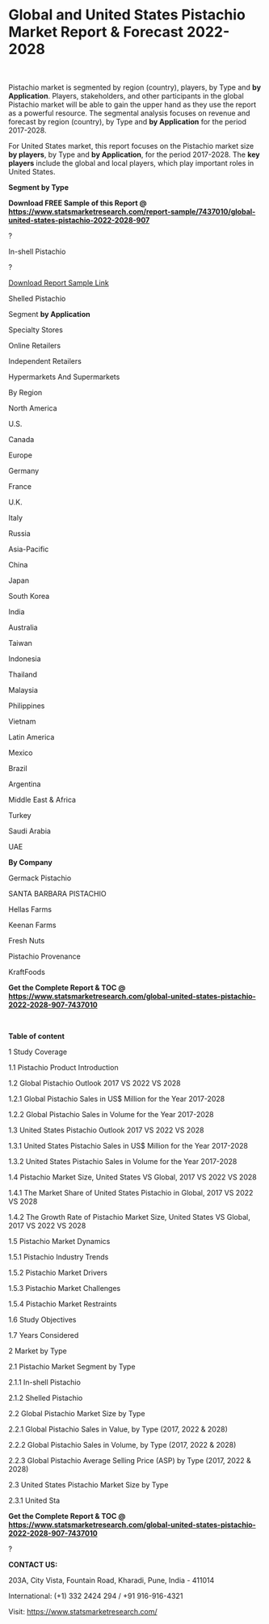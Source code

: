 <h1>Global and United States Pistachio Market Report & Forecast 2022-2028</h1><br/><p>Pistachio market is segmented by region (country), players, by Type and <strong>by Application</strong>. Players, stakeholders, and other participants in the global Pistachio market will be able to gain the upper hand as they use the report as a powerful resource. The segmental analysis focuses on revenue and forecast by region (country), by Type and <strong>by Application</strong> for the period 2017-2028.</p>
 
 
 
 <p>For United States market, this report focuses on the Pistachio market size <strong>by players</strong>, by Type and <strong>by Application</strong>, for the period 2017-2028. The <strong>key players</strong> include the global and local players, which play important roles in United States.</p>
 
 
 
 <p><strong>Segment by Type</strong></p>
 
 
 
 <div><b>Download FREE Sample of this Report @ <a href="https://www.statsmarketresearch.com/download-free-sample/7437010/global-united-states-pistachio-2022-2028-907">https://www.statsmarketresearch.com/report-sample/7437010/global-united-states-pistachio-2022-2028-907</a></b></div>
 
 
 
 <p>? </p>
 
 
 
 <p>In-shell Pistachio</p>
 
 
 
 <p>? </p>
 
 
 
 <p><a href="https://www.statsmarketresearch.com/download-free-sample/7437010/global-united-states-pistachio-2022-2028-907">Download Report Sample Link</a></p>
 
 
 
 <p>Shelled Pistachio</p>
 
 
 
 <p>Segment <strong>by Application</strong></p>
 
 
 
 <p>Specialty Stores</p>
 
 
 
 <p>Online Retailers</p>
 
 
 
 <p>Independent Retailers</p>
 
 
 
 <p>Hypermarkets And Supermarkets</p>
 
 
 
 <p>By Region</p>
 
 
 
 <p>North America</p>
 
 
 
 <p>U.S.</p>
 
 
 
 <p>Canada</p>
 
 
 
 <p>Europe</p>
 
 
 
 <p>Germany</p>
 
 
 
 <p>France</p>
 
 
 
 <p>U.K.</p>
 
 
 
 <p>Italy</p>
 
 
 
 <p>Russia</p>
 
 
 
 <p>Asia-Pacific</p>
 
 
 
 <p>China</p>
 
 
 
 <p>Japan</p>
 
 
 
 <p>South Korea</p>
 
 
 
 <p>India</p>
 
 
 
 <p>Australia</p>
 
 
 
 <p>Taiwan</p>
 
 
 
 <p>Indonesia</p>
 
 
 
 <p>Thailand</p>
 
 
 
 <p>Malaysia</p>
 
 
 
 <p>Philippines</p>
 
 
 
 <p>Vietnam</p>
 
 
 
 <p>Latin America</p>
 
 
 
 <p>Mexico</p>
 
 
 
 <p>Brazil</p>
 
 
 
 <p>Argentina</p>
 
 
 
 <p>Middle East & Africa</p>
 
 
 
 <p>Turkey</p>
 
 
 
 <p>Saudi Arabia</p>
 
 
 
 <p>UAE</p>
 
 
 
 <p><strong>By Company</strong></p>
 
 
 
 <p>Germack Pistachio</p>
 
 
 
 <p>SANTA BARBARA PISTACHIO</p>
 
 
 
 <p>Hellas Farms</p>
 
 
 
 <p>Keenan Farms</p>
 
 
 
 <p>Fresh Nuts</p>
 
 
 
 <p>Pistachio Provenance</p>
 
 
 
 <p>KraftFoods</p>
 
 
 
 <div><b>Get the Complete Report & TOC @ <a href="https://www.statsmarketresearch.com/global-united-states-pistachio-2022-2028-907-7437010">https://www.statsmarketresearch.com/global-united-states-pistachio-2022-2028-907-7437010</a></b></div>
 
 
 
 <p><br />
 
 <b>Table of content</b></p>
 
 
 
 <p>1 Study Coverage<br />
 
 1.1 Pistachio Product Introduction<br />
 
 1.2 Global Pistachio Outlook 2017 VS 2022 VS 2028<br />
 
 1.2.1 Global Pistachio Sales in US$ Million for the Year 2017-2028<br />
 
 1.2.2 Global Pistachio Sales in Volume for the Year 2017-2028<br />
 
 1.3 United States Pistachio Outlook 2017 VS 2022 VS 2028<br />
 
 1.3.1 United States Pistachio Sales in US$ Million for the Year 2017-2028<br />
 
 1.3.2 United States Pistachio Sales in Volume for the Year 2017-2028<br />
 
 1.4 Pistachio Market Size, United States VS Global, 2017 VS 2022 VS 2028<br />
 
 1.4.1 The Market Share of United States Pistachio in Global, 2017 VS 2022 VS 2028<br />
 
 1.4.2 The Growth Rate of Pistachio Market Size, United States VS Global, 2017 VS 2022 VS 2028<br />
 
 1.5 Pistachio Market Dynamics<br />
 
 1.5.1 Pistachio Industry Trends<br />
 
 1.5.2 Pistachio Market Drivers<br />
 
 1.5.3 Pistachio Market Challenges<br />
 
 1.5.4 Pistachio Market Restraints<br />
 
 1.6 Study Objectives<br />
 
 1.7 Years Considered<br />
 
 2 Market by Type<br />
 
 2.1 Pistachio Market Segment by Type<br />
 
 2.1.1 In-shell Pistachio<br />
 
 2.1.2 Shelled Pistachio<br />
 
 2.2 Global Pistachio Market Size by Type<br />
 
 2.2.1 Global Pistachio Sales in Value, by Type (2017, 2022 & 2028)<br />
 
 2.2.2 Global Pistachio Sales in Volume, by Type (2017, 2022 & 2028)<br />
 
 2.2.3 Global Pistachio Average Selling Price (ASP) by Type (2017, 2022 & 2028)<br />
 
 2.3 United States Pistachio Market Size by Type<br />
 
 2.3.1 United Sta</p>
 
 
 
 <div><b>Get the Complete Report & TOC @ <a href="https://www.statsmarketresearch.com/global-united-states-pistachio-2022-2028-907-7437010">https://www.statsmarketresearch.com/global-united-states-pistachio-2022-2028-907-7437010</a></b></div>
 
 
 
 <p>? </p>
 
 
 
 <p><b>CONTACT US:</b><br />
 
 203A, City Vista, Fountain Road, Kharadi, Pune, India - 411014<br />
 
 International: (+1) 332 2424 294 / +91 916-916-4321<br />
 
 Visit: <a href="https://www.statsmarketresearch.com/">https://www.statsmarketresearch.com/</a></p>